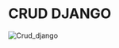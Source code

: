 # CRUD DJANGO

![Crud_django](https://user-images.githubusercontent.com/91089468/139220293-78ab712f-96e2-498a-bcc1-b0bd7d18a298.png)
